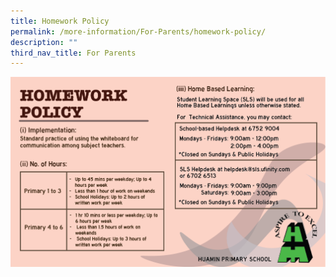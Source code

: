 ```yaml
---
title: Homework Policy
permalink: /more-information/For-Parents/homework-policy/
description: ""
third_nav_title: For Parents
---
```

![](/images/homeworkpolicy.png)